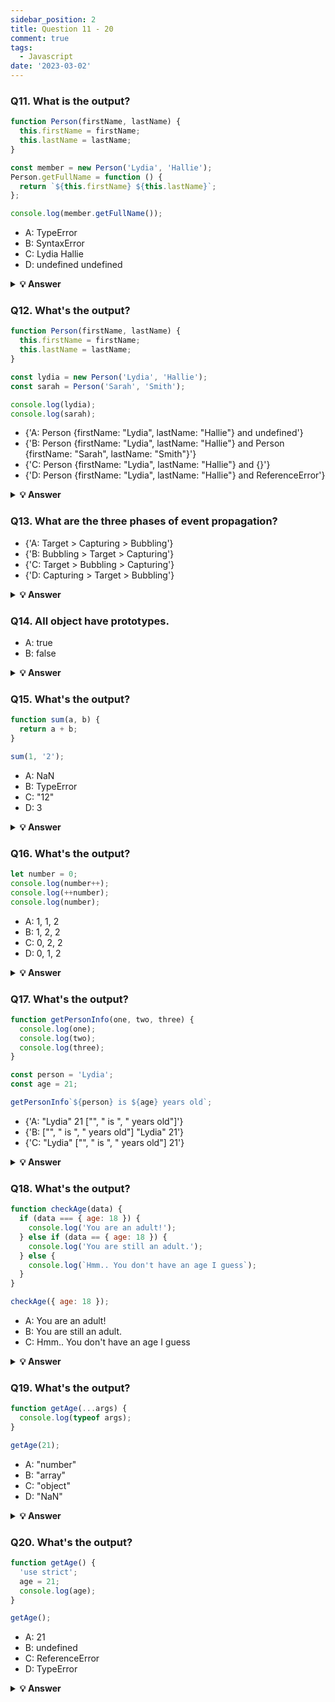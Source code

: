 ```yaml
---
sidebar_position: 2
title: Question 11 - 20
comment: true
tags:
  - Javascript
date: '2023-03-02'
---
```


### Q11. What is the output?

```javascript
function Person(firstName, lastName) {
  this.firstName = firstName;
  this.lastName = lastName;
}

const member = new Person('Lydia', 'Hallie');
Person.getFullName = function () {
  return `${this.firstName} ${this.lastName}`;
};

console.log(member.getFullName());
```

- A: TypeError
- B: SyntaxError
- C: Lydia Hallie
- D: undefined undefined

<details>
     <summary>
    <b>💡 Answer</b>
    </summary>

**_Answer: A_**

In JavaScript, functions are objects, and therefore, the method `getFullName` gets added to the constructor function object itself. For that reason, we can call `Person.getFullName()`, but `member.getFullName` throws a `TypeError`.

If you want a method to be available to all object instances, you have to add it to the prototype property:

```js
Person.prototype.getFullName = function () {
  return `${this.firstName} ${this.lastName}`;
};
```

</details>

### Q12. What's the output?

```javascript
function Person(firstName, lastName) {
  this.firstName = firstName;
  this.lastName = lastName;
}

const lydia = new Person('Lydia', 'Hallie');
const sarah = Person('Sarah', 'Smith');

console.log(lydia);
console.log(sarah);
```

- {'A: Person {firstName: "Lydia", lastName: "Hallie"} and undefined'}
- {'B: Person {firstName: "Lydia", lastName: "Hallie"} and Person {firstName: "Sarah", lastName: "Smith"}'}
- {'C: Person {firstName: "Lydia", lastName: "Hallie"} and {}'}
- {'D: Person {firstName: "Lydia", lastName: "Hallie"} and ReferenceError'}

<details>
    <summary>
    <b>💡 Answer</b>
    </summary>

**_Answer: A_**

For `sarah`, we didn't use the `new` keyword. When using `new`, `this` refers to the new empty object we create. However, if you don't add `new`, `this` refers to the **global object**!

We said that `this.firstName` equals `"Sarah"` and `this.lastName` equals `"Smith"`. What we actually did, is defining `global.firstName = 'Sarah'` and `global.lastName = 'Smith'`. `sarah` itself is left `undefined`, since we don't return a value from the `Person` function.

</details>

### Q13. What are the three phases of event propagation?

- {'A: Target > Capturing > Bubbling'}
- {'B: Bubbling > Target > Capturing'}
- {'C: Target > Bubbling > Capturing'}
- {'D: Capturing > Target > Bubbling'}

<details>
    <summary>
        <b>💡 Answer</b>
    </summary>

**_Answer: D_**

During the **capturing** phase, the event goes through the ancestor elements down to the target element. It then reaches the **target** element, and **bubbling** begins.

<img src="https://i.imgur.com/N18oRgd.png" width="200" />

</details>

### Q14. All object have prototypes.

- A: true
- B: false

<details>
    <summary>
        <b>💡 Answer</b>
    </summary>

**_Answer: B_**

All objects have prototypes, except for the **base object**. The base object is the object created by the user, or an object that is created using the `new` keyword. The base object has access to some methods and properties, such as `.toString`. This is the reason why you can use built-in JavaScript methods! All of such methods are available on the prototype. Although JavaScript can't find it directly on your object, it goes down the prototype chain and finds it there, which makes it accessible for you.

</details>

### Q15. What's the output?

```javascript
function sum(a, b) {
  return a + b;
}

sum(1, '2');
```

- A: NaN
- B: TypeError
- C: "12"
- D: 3

<details>
    <summary>
        <b>💡 Answer</b>
    </summary>

**_Answer: C_**

JavaScript is a **dynamically typed language**: we don't specify what types certain variables are. Values can automatically be converted into another type without you knowing, which is called _implicit type coercion_. **Coercion** is converting from one type into another.

In this example, JavaScript converts the number `1` into a string, in order for the function to make sense and return a value. During the addition of a numeric type (`1`) and a string type (`'2'`), the number is treated as a string. We can concatenate strings like `"Hello" + "World"`, so what's happening here is `"1" + "2"` which returns `"12"`.

</details>

### Q16. What's the output?

```javascript
let number = 0;
console.log(number++);
console.log(++number);
console.log(number);
```

- A: 1, 1, 2
- B: 1, 2, 2
- C: 0, 2, 2
- D: 0, 1, 2

<details>
      <summary>
        <b>💡 Answer</b>
    </summary>

**_Answer: C_**

The **postfix** unary operator `++`:

1. Returns the value (this returns `0`)
2. Increments the value (number is now `1`)

The **prefix** unary operator `++`:

1. Increments the value (number is now `2`)
2. Returns the value (this returns `2`)

This returns `0 2 2`.

</details>

### Q17. What's the output?

```javascript
function getPersonInfo(one, two, three) {
  console.log(one);
  console.log(two);
  console.log(three);
}

const person = 'Lydia';
const age = 21;

getPersonInfo`${person} is ${age} years old`;
```

- {'A: "Lydia" 21 ["", " is ", " years old"]'}
- {'B: ["", " is ", " years old"] "Lydia" 21'}
- {'C: "Lydia" ["", " is ", " years old"] 21'}

<details>
    <summary>
        <b>💡 Answer</b>
    </summary>

**_Answer: B_**

If you use tagged template literals, the value of the first argument is always an array of the string values. The remaining arguments get the values of the passed expressions!

</details>

### Q18. What's the output?

```javascript
function checkAge(data) {
  if (data === { age: 18 }) {
    console.log('You are an adult!');
  } else if (data == { age: 18 }) {
    console.log('You are still an adult.');
  } else {
    console.log(`Hmm.. You don't have an age I guess`);
  }
}

checkAge({ age: 18 });
```

- A: You are an adult!
- B: You are still an adult.
- C: Hmm.. You don't have an age I guess

<details>
     <summary>
        <b>💡 Answer</b>
    </summary>

**_Answer: C_**

When testing equality, primitives are compared by their _value_, while objects are compared by their _reference_. JavaScript checks if the objects have a reference to the same location in memory.

The two objects that we are comparing don't have that: the object we passed as a parameter refers to a different location in memory than the object we used in order to check equality.

This is why both `{ age: 18 } === { age: 18 }` and `{ age: 18 } == { age: 18 }` return `false`.

</details>

### Q19. What's the output?

```javascript
function getAge(...args) {
  console.log(typeof args);
}

getAge(21);
```

- A: "number"
- B: "array"
- C: "object"
- D: "NaN"

<details>
     <summary>
        <b>💡 Answer</b>
    </summary>

**_Answer: C_**

The rest parameter (`...args`) lets us "collect" all remaining arguments into an array. An array is an object, so `typeof args` returns `"object"`

</details>

### Q20. What's the output?

```javascript
function getAge() {
  'use strict';
  age = 21;
  console.log(age);
}

getAge();
```

- A: 21
- B: undefined
- C: ReferenceError
- D: TypeError

<details>
    <summary>
        <b>💡 Answer</b>
    </summary>

**_Answer: C_**

With `"use strict"`, you can make sure that you don't accidentally declare global variables. We never declared the variable `age`, and since we use `"use strict"`, it will throw a reference error. If we didn't use `"use strict"`, it would have worked, since the property `age` would have gotten added to the global object.

</details>
